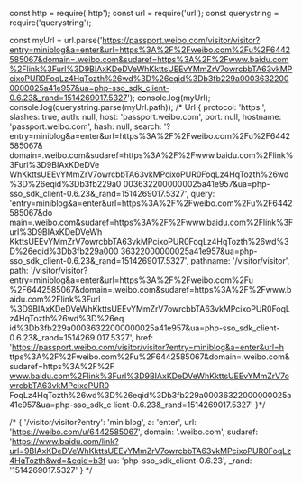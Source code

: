 const http = require('http');
const url = require('url');
const querystring = require('querystring');

const myUrl = url.parse('https://passport.weibo.com/visitor/visitor?entry=miniblog&a=enter&url=https%3A%2F%2Fweibo.com%2Fu%2F6442585067&domain=.weibo.com&sudaref=https%3A%2F%2Fwww.baidu.com%2Flink%3Furl%3D9BIAxKDeDVeWhKkttsUEEvYMmZrV7owrcbbTA63vkMPcixoPUR0FoqLz4HqTozth%26wd%3D%26eqid%3Db3fb229a00036322000000025a41e957&ua=php-sso_sdk_client-0.6.23&_rand=1514269017.5327');
console.log(myUrl);
console.log(querystring.parse(myUrl.path));
/*
Url {
  protocol: 'https:',
  slashes: true,
  auth: null,
  host: 'passport.weibo.com',
  port: null,
  hostname: 'passport.weibo.com',
  hash: null,
  search: '?entry=miniblog&a=enter&url=https%3A%2F%2Fweibo.com%2Fu%2F6442585067&
domain=.weibo.com&sudaref=https%3A%2F%2Fwww.baidu.com%2Flink%3Furl%3D9BIAxKDeDVe
WhKkttsUEEvYMmZrV7owrcbbTA63vkMPcixoPUR0FoqLz4HqTozth%26wd%3D%26eqid%3Db3fb229a0
0036322000000025a41e957&ua=php-sso_sdk_client-0.6.23&_rand=1514269017.5327',
  query: 'entry=miniblog&a=enter&url=https%3A%2F%2Fweibo.com%2Fu%2F6442585067&do
main=.weibo.com&sudaref=https%3A%2F%2Fwww.baidu.com%2Flink%3Furl%3D9BIAxKDeDVeWh
KkttsUEEvYMmZrV7owrcbbTA63vkMPcixoPUR0FoqLz4HqTozth%26wd%3D%26eqid%3Db3fb229a000
36322000000025a41e957&ua=php-sso_sdk_client-0.6.23&_rand=1514269017.5327',
  pathname: '/visitor/visitor',
  path: '/visitor/visitor?entry=miniblog&a=enter&url=https%3A%2F%2Fweibo.com%2Fu
%2F6442585067&domain=.weibo.com&sudaref=https%3A%2F%2Fwww.baidu.com%2Flink%3Furl
%3D9BIAxKDeDVeWhKkttsUEEvYMmZrV7owrcbbTA63vkMPcixoPUR0FoqLz4HqTozth%26wd%3D%26eq
id%3Db3fb229a00036322000000025a41e957&ua=php-sso_sdk_client-0.6.23&_rand=1514269
017.5327',
  href: 'https://passport.weibo.com/visitor/visitor?entry=miniblog&a=enter&url=h
ttps%3A%2F%2Fweibo.com%2Fu%2F6442585067&domain=.weibo.com&sudaref=https%3A%2F%2F
www.baidu.com%2Flink%3Furl%3D9BIAxKDeDVeWhKkttsUEEvYMmZrV7owrcbbTA63vkMPcixoPUR0
FoqLz4HqTozth%26wd%3D%26eqid%3Db3fb229a00036322000000025a41e957&ua=php-sso_sdk_c
lient-0.6.23&_rand=1514269017.5327' }*/

/*
  { 
    '/visitor/visitor?entry': 'miniblog',
    a: 'enter',
    url: 'https://weibo.com/u/6442585067',
    domain: '.weibo.com',
    sudaref: 'https://www.baidu.com/link?url=9BIAxKDeDVeWhKkttsUEEvYMmZrV7owrcbbTA63vkMPcixoPUR0FoqLz4HqTozth&wd=&eqid=b3f
    ua: 'php-sso_sdk_client-0.6.23',
    _rand: '1514269017.5327' 
  }
*/

